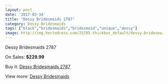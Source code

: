 ```yaml
---
layout: post
date: '2017-03-14'
title: "Dessy Bridesmaids 2787"
category: Dessy Bridesmaids
tags: ["black","bridesmaids","bridesmaid","unique","dessy"]
image: http://img.hectodress.com/25785-thickbox_default/dessy-bridesmaids-2787.jpg
---
```

Dessy Bridesmaids 2787

On Sales: **$229.99**
<a href="https://www.hectodress.com/dessy-bridesmaids/11995-dessy-bridesmaids-2787.html"><amp-img layout="responsive" width="600" height="600" src="//img.hectodress.com/25785-thickbox_default/dessy-bridesmaids-2787.jpg" alt="Dessy Bridesmaids 2787 0" /></a>
<a href="https://www.hectodress.com/dessy-bridesmaids/11995-dessy-bridesmaids-2787.html"><amp-img layout="responsive" width="600" height="600" src="//img.hectodress.com/25786-thickbox_default/dessy-bridesmaids-2787.jpg" alt="Dessy Bridesmaids 2787 1" /></a>

Buy it: [Dessy Bridesmaids 2787](https://www.hectodress.com/dessy-bridesmaids/11995-dessy-bridesmaids-2787.html "Dessy Bridesmaids 2787")

View more: [Dessy Bridesmaids](https://www.hectodress.com/187-dessy-bridesmaids "Dessy Bridesmaids")
